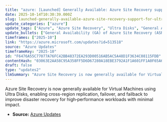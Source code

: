 ```yaml
---
title: "azure: [Launched] Generally Available: Azure Site Recovery support for Ultra Disks"
date: 2025-10-14T10:30:39.000Z
slug: launched-generally-available-azure-site-recovery-support-for-ultra-disks
update_categories: ["azure"]
update_tags: ["Azure", "Azure Site Recovery", "Ultra Disks", "General Availability", "Disaster Recovery", "Cross-region replication", "Virtual Machines"]
update_bullets: ["General Availability (GA) of Azure Site Recovery (ASR) support for Virtual Machines with Ultra Disks.", "Enables replication, failover, and failback of VMs that use Ultra Disks across Azure regions.", "Designed to support high‑performance workloads that rely on Ultra Disks while maintaining minimal impact during protection operations.", "Improves cross‑region disaster recovery options for workloads requiring low latency and high IOPS."]
timeframes: ["2025-10"]
link: "https://azure.microsoft.com/updates?id=513518"
source: "Azure Updates"
timeframeKey: "2025-10"
id: "F6476A55C77077A76FC42BB48372EA293D00516AB5AC5A48D1F3634C08115FDB"
contentHash: "03063E2AA58C95A358FF5D6D67280A18EBE3792A1F1A601FF1A0F65A6F5D1DBF"
draft: false
type: "updates2"
llmSummary: "Azure Site Recovery is now generally available for Virtual Machines using Ultra Disks, enabling cross-region replication, failover, and failback to improve disaster recovery for high‑performance workloads with minimal impact."
---
```


Azure Site Recovery is now generally available for Virtual Machines using Ultra Disks, enabling cross-region replication, failover, and failback to improve disaster recovery for high‑performance workloads with minimal impact.

- **Source:** [Azure Updates](https://azure.microsoft.com/updates?id=513518)
